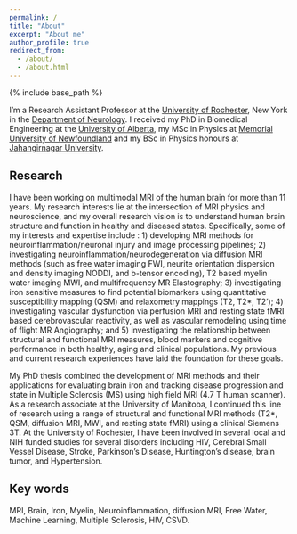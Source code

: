 ```yaml
---
permalink: /
title: "About"
excerpt: "About me"
author_profile: true
redirect_from: 
  - /about/
  - /about.html
---
```


{% include base_path %}

I’m a Research Assistant Professor at the [University of Rochester](https://www.rochester.edu/), New York in the [Department of Neurology](https://www.urmc.rochester.edu/neurology.aspx). I received my PhD in Biomedical Engineering at the [University of Alberta](https://www.ualberta.ca/index.html), my MSc in Physics at [Memorial University of Newfoundland](https://www.mun.ca/) and my BSc in Physics honours at [Jahangirnagar University](https://www.juniv.edu/). 

## Research
I have been working on multimodal MRI of the human brain for more than 11 years. My research interests lie at the intersection of MRI physics and neuroscience, and my overall research vision is to understand human brain structure and function in healthy and diseased states. Specifically, some of my interests and expertise include : 1) developing MRI methods for neuroinflammation/neuronal injury and image processing pipelines; 2) investigating neuroinflammation/neurodegeneration via diffusion MRI methods (such as free water imaging FWI, neurite orientation dispersion and density imaging NODDI, and b-tensor encoding), T2 based myelin water imaging MWI, and multifrequency MR Elastography; 3) investigating iron sensitive measures to find potential biomarkers using quantitative susceptibility mapping (QSM) and relaxometry mappings (T2, T2*, T2’); 4) investigating vascular dysfunction via perfusion MRI and resting state fMRI based cerebrovascular reactivity, as well as vascular remodeling using time of flight MR Angiography; and 5) investigating the relationship between structural and functional MRI measures, blood markers and cognitive performance in both healthy, aging and clinical populations. My previous and current research experiences have laid the foundation for these goals. 

My PhD thesis combined the development of MRI methods and their applications for evaluating brain iron and tracking disease progression and state in Multiple Sclerosis (MS) using high field MRI (4.7 T human scanner). As a research associate at the University of Manitoba, I continued this line of research using a range of structural and functional MRI methods (T2*, QSM, diffusion MRI, MWI, and resting state fMRI) using a clinical Siemens 3T. At the University of Rochester, I have been involved in several local and NIH funded studies for several disorders including HIV, Cerebral Small Vessel Disease, Stroke, Parkinson’s Disease, Huntington’s disease, brain tumor, and Hypertension.


## Key words
MRI, Brain, Iron, Myelin, Neuroinflammation, diffusion MRI, Free Water, Machine Learning, Multiple Sclerosis, HIV, CSVD. 
